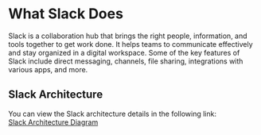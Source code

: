 # What Slack Does

Slack is a collaboration hub that brings the right people, information, and tools together to get work done. It helps teams to communicate effectively and stay organized in a digital workspace. Some of the key features of Slack include direct messaging, channels, file sharing, integrations with various apps, and more.

## Slack Architecture
You can view the Slack architecture details in the following link:  
[Slack Architecture Diagram](https://app.eraser.io/workspace/g9Zwd6ZMrgKRmQzucUgr?origin=share)